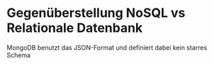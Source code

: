 # Gegenüberstellung NoSQL vs Relationale Datenbank

MongoDB benutzt das JSON-Format und definiert dabei kein starres Schema
